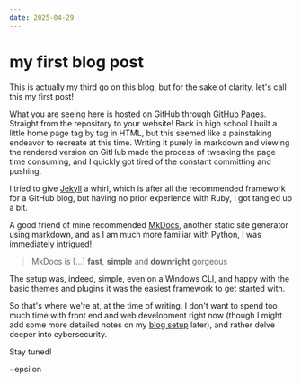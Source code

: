 ```yaml
---
date: 2025-04-29
---
```

# my first blog post

This is actually my third go on this blog, but for the sake of clarity, let's call this my first post!

What you are seeing here is hosted on GitHub through [GitHub Pages](https://pages.github.com/). Straight from the repository to your website! 
Back in high school I built a little home page tag by tag in HTML, but this seemed like a painstaking endeavor to recreate at this time. Writing it purely in markdown and viewing the rendered version on GitHub made the process of tweaking the page time consuming, and I quickly got tired of the constant committing and pushing.

I tried to give [Jekyll](https://jekyllrb.com/) a whirl, which is after all the recommended framework for a GitHub blog, but having no prior experience with Ruby, I got tangled up a bit.

A good friend of mine recommended [MkDocs](https://www.mkdocs.org/), another static site generator using markdown, and as I am much more familiar with Python, I was immediately intrigued! 

> MkDocs is [...] **fast**, **simple** and **downright** gorgeous

The setup was, indeed, simple, even on a Windows CLI, and happy with the basic themes and plugins it was the easiest framework to get started with.

So that's where we're at, at the time of writing. I don't want to spend too much time with front end and web development right now (though I might add some more detailed notes on my [blog setup](/knowledge/blog_setup/) later), and rather delve deeper into cybersecurity.

Stay tuned!

~epsilon